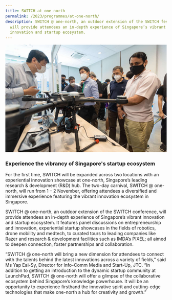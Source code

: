 ```yaml
---
title: SWITCH at one north
permalink: /2023/programmes/at-one-north/
description: SWITCH @ one-north, an outdoor extension of the SWITCH festival,
  will provide attendees an in-depth experience of Singapore’s vibrant
  innovation and startup ecosystem.
---
```

![An innovation showcase of an unmanned aerial drone](/images/2023/Photos/switch_one_north_03_1200p.JPG)

### Experience the vibrancy of Singapore's startup ecosystem

For the first time, SWITCH will be expanded across two locations with an experiential innovation showcase at one-north, Singapore’s leading research & development (R&D) hub. The two-day carnival, SWITCH @ one-north, will run from 1 – 2 November, offering attendees a diversified and immersive experience featuring the vibrant innovation ecosystem in Singapore.

SWITCH @ one-north, an outdoor extension of the SWITCH conference, will provide attendees an in-depth experience of Singapore’s vibrant innovation and startup ecosystem. It features panel discussions on entrepreneurship and innovation, experiential startup showcases in the fields of robotics, drone mobility and medtech, to curated tours to leading companies like Razer and research & development facilities such as IMDA’s PIXEL; all aimed to deepen connection, foster partnerships and collaboration.

“SWITCH @ one-north will bring a new dimension for attendees to connect with the talents behind the latest innovations across a variety of fields,” said Ms Yap Eai-Sy, Director for Info-Comm Media and Start-Up, JTC. “In addition to getting an introduction to the dynamic startup community at LaunchPad, SWITCH @ one-north will offer a glimpse of the collaborative ecosystem behind Singapore’s knowledge powerhouse. It will be an opportunity to experience firsthand the innovative spirit and cutting-edge technologies that make one-north a hub for creativity and growth.”